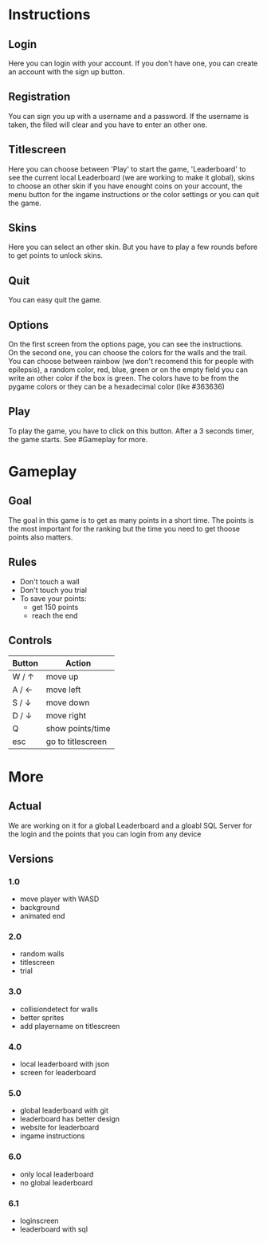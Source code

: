 # Instructions
## Login
Here you can login with your account. If you don't have one, you can create an account with the sign up button.

## Registration
You can sign you up with a username and a password. If the username is taken, the filed will clear and you have to enter an other one.

## Titlescreen
Here you can choose between 'Play' to start the game, 'Leaderboard' to see the current local Leaderboard (we are working to make it global), skins to choose an other skin if you have enought coins on your account, the menu button for the ingame instructions or the color settings or you can quit the game.

## Skins
Here you can select an other skin. But you have to play a few rounds before to get points to unlock skins.

## Quit
You can easy quit the game.

## Options
On the first screen from the options page, you can see the instructions.  
On the second one, you can choose the colors for the walls and the trail. You can choose between rainbow (we don't recomend this for people with epilepsis), a random color, red, blue, green or on the empty field you can write an other color if the box is green. The colors have to be from the pygame colors or they can be a hexadecimal color (like #363636)

## Play
To play the game, you have to click on this button. After a 3 seconds timer, the game starts. See #Gameplay for more.  


# Gameplay
## Goal
The goal in this game is to get as many points in a short time. The points is the most important for the ranking but the time you need to get thoose points also matters.

## Rules
- Don't touch a wall
- Don't touch you trial
- To save your points: 
    - get 150 points
    - reach the end


## Controls
Button  | Action
------------- | -------------
W / &#8593;  | move up
A / &#8592;  | move left
S / &#8595;  | move down
D / &#8595;  | move right
Q            | show points/time
esc          | go to titlescreen

# More 
## Actual
We are working on it for a global Leaderboard and a gloabl SQL Server for the login and the points that you can login from any device

## Versions
### 1.0
- move player with WASD
- background
- animated end
### 2.0
- random walls
- titlescreen
- trial 
### 3.0
- collisiondetect for walls
- better sprites
- add playername on titlescreen
### 4.0 
- local leaderboard with json
- screen for leaderboard
### 5.0 
- global leaderboard with git 
- leaderboard has better design
- website for leaderboard
- ingame instructions
### 6.0
- only local leaderboard
- no global leaderboard
### 6.1
- loginscreen
- leaderboard with sql
